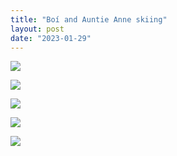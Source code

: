 ```yaml
---
title: "Boí and Auntie Anne skiing"
layout: post
date: "2023-01-29"
---
```


![](/assets/images/2023/20230114_1520267279158767122491857-461x1024.jpg)

![](/assets/images/2023/20230114_152039-1024x461.jpg)

![](/assets/images/2023/20230114_152052-1024x461.jpg)

![](/assets/images/2023/20230114_152329-1024x461.jpg)

![](/assets/images/2023/20230114_152441-1024x461.jpg)
